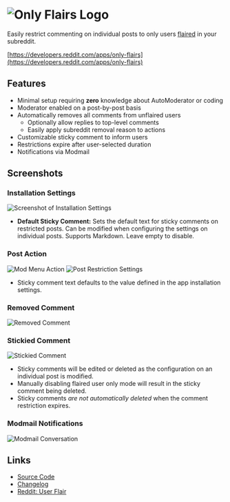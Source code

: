 # ![Only Flairs Logo](https://github.com/shiruken/only-flairs/assets/867617/a9343ef4-82ce-4bea-a5cf-705c5318b7c8)

Easily restrict commenting on individual posts to only users [flaired](https://support.reddithelp.com/hc/en-us/articles/15484503095060-User-Flair) in your subreddit.

[https://developers.reddit.com/apps/only-flairs](https://developers.reddit.com/apps/only-flairs)

## Features

* Minimal setup requiring **zero** knowledge about AutoModerator or coding
* Moderator enabled on a post-by-post basis
* Automatically removes all comments from unflaired users
  * Optionally allow replies to top-level comments
  * Easily apply subreddit removal reason to actions
* Customizable sticky comment to inform users
* Restrictions expire after user-selected duration
* Notifications via Modmail

## Screenshots

### Installation Settings

![Screenshot of Installation Settings](https://github.com/shiruken/only-flairs/assets/867617/e01adb76-f655-4d91-ac26-69b8cd29f3a6)

* **Default Sticky Comment:** Sets the default text for sticky comments on restricted posts. Can be modified when configuring the settings on individual posts. Supports Markdown. Leave empty to disable.

### Post Action

![Mod Menu Action](https://github.com/shiruken/only-flairs/assets/867617/e8812150-5be4-4384-876c-4c2957e2b3c5) ![Post Restriction Settings](https://github.com/shiruken/only-flairs/assets/867617/1aa704f4-f802-4ea0-9d6a-eab91c3f172c)


* Sticky comment text defaults to the value defined in the app installation settings.

### Removed Comment

![Removed Comment](https://github.com/shiruken/only-flairs/assets/867617/fc290373-2176-4ef4-bd7a-5d2aaa20b654)

### Stickied Comment

![Stickied Comment](https://github.com/shiruken/only-flairs/assets/867617/ff0e6f51-4248-4679-8f72-54b8f993e7c3)

* Sticky comments will be edited or deleted as the configuration on an individual post is modified.
* Manually disabling flaired user only mode will result in the sticky comment being deleted.
* Sticky comments _are not automatically deleted_ when the comment restriction expires.

### Modmail Notifications

![Modmail Conversation](https://github.com/shiruken/only-flairs/assets/867617/c879ea59-d449-4ad0-b4f6-43559d0ced33)

## Links

* [Source Code](https://github.com/shiruken/only-flairs)
* [Changelog](https://github.com/shiruken/only-flairs/releases)
* [Reddit: User Flair](https://support.reddithelp.com/hc/en-us/articles/15484503095060-User-Flair)
